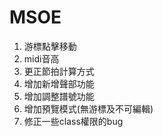 # MSOE
1. 游標點擊移動
2. midi音高
3. 更正節拍計算方式
4. 增加新增聲部功能
5. 增加調整譜號功能
6. 增加預覽模式(無游標及不可編輯)
7. 修正一些class權限的bug
